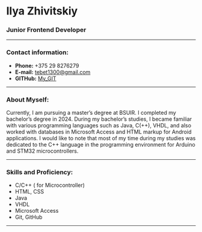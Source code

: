 # Ilya Zhivitskiy
### Junior Frontend Developer
----
### Contact information:
* **Phone:** +375 29 8276279
* **E-mail:** tebet1300@gmail.com
* **GITHub:** [My_GIT](адрес "https://github.com/Ilua3?tab=repositories")
----
### About Myself:
Currently, I am pursuing a master’s degree at BSUIR. I completed my bachelor’s degree in 2024. During my bachelor’s studies, I became familiar with various programming languages such as Java, C(++), VHDL, and also worked with databases in Microsoft Access and HTML markup for Android applications. I would like to note that most of my time during my studies was dedicated to the C++ language in the programming environment for Arduino and STM32 microcontrollers.

----
### Skills and Proficiency:
* C/C++ ( for Microcontroller)
* HTML, CSS
* Java
* VHDL
* Microsoft Access
* Git, GitHub
----
